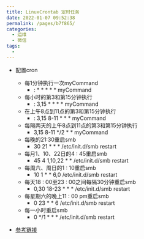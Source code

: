 ```yaml
---
title: LinuxCrontab 定时任务
date: 2022-01-07 09:52:38
permalink: /pages/b7f865/
categories:
  - 运维
  - 微信
tags:
  - 
---
```


* 配置cron
    * 每1分钟执行一次myCommand
        * : * * * * * myCommand
    * 每小时的第3和第15分钟执行
        * : 3,15 * * * * myCommand
    * 在上午8点到11点的第3和第15分钟执行
        * : 3,15 8-11 * * * myCommand
    * 每隔两天的上午8点到11点的第3和第15分钟执行
        * 3,15 8-11 */2  *  * myCommand
    * 每晚的21:30重启smb
        * 30 21 * * * /etc/init.d/smb restart
    * 每月1、10、22日的4 : 45重启smb
        * 45 4 1,10,22 * * /etc/init.d/smb restart
    * 每周六、周日的1 : 10重启smb
        * 10 1 * * 6,0 /etc/init.d/smb restart
    * 每天18 : 00至23 : 00之间每隔30分钟重启smb
        * 0,30 18-23 * * * /etc/init.d/smb restart
    * 每星期六的晚上11 : 00 pm重启smb
        * 0 23 * * 6 /etc/init.d/smb restart
    * 每一小时重启smb
        * 0 */1 * * * /etc/init.d/smb restart



* [参考链接](https://www.runoob.com/w3cnote/linux-crontab-tasks.html)

